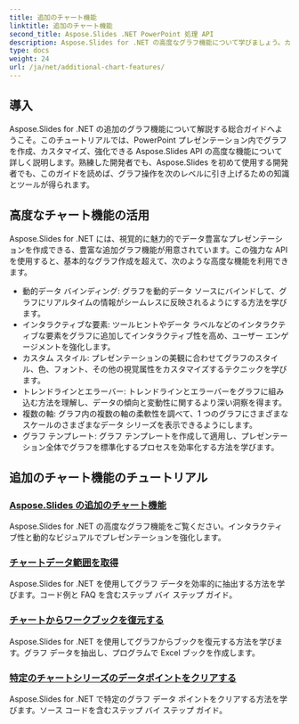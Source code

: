 ```yaml
---
title: 追加のチャート機能
linktitle: 追加のチャート機能
second_title: Aspose.Slides .NET PowerPoint 処理 API
description: Aspose.Slides for .NET の高度なグラフ機能について学びましょう。カスタム スタイル、トレンド ラインなどを使用して、動的でインタラクティブなグラフを作成する方法を学習します。強力なデータ視覚化でプレゼンテーションのレベルを高めます。
type: docs
weight: 24
url: /ja/net/additional-chart-features/
---
```


## 導入

Aspose.Slides for .NET の追加のグラフ機能について解説する総合ガイドへようこそ。このチュートリアルでは、PowerPoint プレゼンテーション内でグラフを作成、カスタマイズ、強化できる Aspose.Slides API の高度な機能について詳しく説明します。熟練した開発者でも、Aspose.Slides を初めて使用する開発者でも、このガイドを読めば、グラフ操作を次のレベルに引き上げるための知識とツールが得られます。

## 高度なチャート機能の活用

Aspose.Slides for .NET には、視覚的に魅力的でデータ豊富なプレゼンテーションを作成できる、豊富な追加グラフ機能が用意されています。この強力な API を使用すると、基本的なグラフ作成を超えて、次のような高度な機能を利用できます。

- 動的データ バインディング: グラフを動的データ ソースにバインドして、グラフにリアルタイムの情報がシームレスに反映されるようにする方法を学びます。
- インタラクティブな要素: ツールヒントやデータ ラベルなどのインタラクティブな要素をグラフに追加してインタラクティブ性を高め、ユーザー エンゲージメントを強化します。
- カスタム スタイル: プレゼンテーションの美観に合わせてグラフのスタイル、色、フォント、その他の視覚属性をカスタマイズするテクニックを学びます。
- トレンドラインとエラーバー: トレンドラインとエラーバーをグラフに組み込む方法を理解し、データの傾向と変動性に関するより深い洞察を得ます。
- 複数の軸: グラフ内の複数の軸の柔軟性を調べて、1 つのグラフにさまざまなスケールのさまざまなデータ シリーズを表示できるようにします。
- グラフ テンプレート: グラフ テンプレートを作成して適用し、プレゼンテーション全体でグラフを標準化するプロセスを効率化する方法を学びます。

## 追加のチャート機能のチュートリアル
### [Aspose.Slides の追加のチャート機能](./additional-chart-features/)
Aspose.Slides for .NET の高度なグラフ機能をご覧ください。インタラクティブ性と動的なビジュアルでプレゼンテーションを強化します。
### [チャートデータ範囲を取得](./chart-get-range/)
Aspose.Slides for .NET を使用してグラフ データを効率的に抽出する方法を学びます。コード例と FAQ を含むステップ バイ ステップ ガイド。
### [チャートからワークブックを復元する](./chart-recover-workbook/)
Aspose.Slides for .NET を使用してグラフからブックを復元する方法を学びます。グラフ データを抽出し、プログラムで Excel ブックを作成します。
### [特定のチャートシリーズのデータポイントをクリアする](./clear-specific-chart-series-data-points-data/)
Aspose.Slides for .NET で特定のグラフ データ ポイントをクリアする方法を学びます。ソース コードを含むステップ バイ ステップ ガイド。